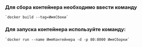 ### Для сбора контейнера необходимо ввести команду 
    `docker build --tag=ИмяСбоки`
### Для запуска контейнера используйте команду:
    `docker run --name ИмяКонтейнера -d -p 80:8000 ИмяСборки`